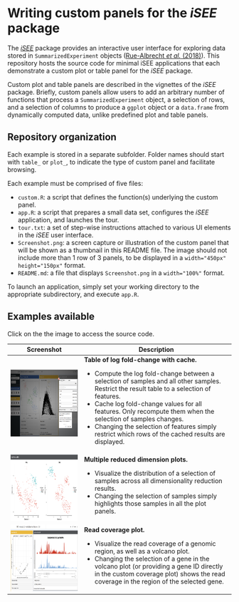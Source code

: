 
# Writing custom panels for the _iSEE_ package

The [_iSEE_](https://github.com/csoneson/iSEE) package provides an interactive user interface for exploring data stored in `SummarizedExperiment` objects ([Rue-Albrecht _et al._ (2018)](http://dx.doi.org/10.12688/f1000research.14966.1)).
This repository hosts the source code for minimal iSEE applications that each demonstrate a custom plot or table panel for the _iSEE_ package.

Custom plot and table panels are described in the vignettes of the _iSEE_ package. Briefly, custom panels allow users to add an arbitrary number of functions that process a `SummarizedExperiment` object, a selection of rows, and a selection of columns to produce a `ggplot` object or a `data.frame` from dynamically computed data, unlike predefined plot and table panels.

## Repository organization

Each example is stored in a separate subfolder. Folder names should start with `table_` or `plot_`, to indicate the type of custom panel and facilitate browsing.

Each example must be comprised of five files:

- `custom.R`: a script that defines the function(s) underlying the custom panel.
- `app.R`: a script that prepares a small data set, configures the _iSEE_ application, and launches the tour.
- `tour.txt`: a set of step-wise instructions attached to various UI elements in the _iSEE_ user interface.
- `Screenshot.png`: a screen capture or illustration of the custom panel that will be shown as a thumbnail in this README file. The image should not include more than 1 row of 3 panels, to be displayed in a `width="450px" height="150px"` format.
- `README.md`: a file that displays `Screenshot.png` in a `width="100%"` format.

To launch an application, simply set your working directory to the appropriate subdirectory, and execute `app.R`.

## Examples available

Click on the the image to access the source code.

Screenshot    | Description  
------------- | -------------
<a href="table_cachedFoldChange"><img src="table_cachedFoldChange/Screenshot.png" alt="Custom cached log fold-change table" width="450px" height="150px"></a> | **Table of log fold-change with cache.**<br/><ul><li>Compute the log fold-change between a selection of samples and all other samples. Restrict the result table to a selection of features.<li>Cache log fold-change values for all features. Only recompute them when the selection of samples changes.<li>Changing the selection of features simply restrict which rows of the cached results are displayed.</ul>
<a href="plot_multiRedDim"><img src="plot_multiRedDim/Screenshot.png" alt="Custom multiple reduced dimension plots" width="450px" height="150px"></a> | **Multiple reduced dimension plots.**<br/><ul><li>Visualize the distribution of a selection of samples across all dimensionality reduction results.<li>Changing the selection of samples simply highlights those samples in all the plot panels.</ul>
<a href="plot_coverage"><img src="plot_coverage/Screenshot.png" alt="Custom coverage plot" width="450px" height="150px"></a> | **Read coverage plot.**<br/><ul><li>Visualize the read coverage of a genomic region, as well as a volcano plot.<li>Changing the selection of a gene in the volcano plot (or providing a gene ID directly in the custom coverage plot) shows the read coverage in the region of the selected gene.</ul>
